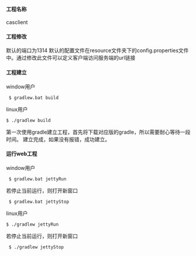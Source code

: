 #### **工程名称**

casclient


#### **工程修改**

默认的端口为1314 默认的配置文件在resource文件夹下的config.properties文件中。通过修改此文件可以定义客户端访问服务端的url链接

#### **工程建立**

window用户

```
 $ gradlew.bat build

```
 linux用户

```
$ ./gradlew build

```
第一次使用gradle建立工程，首先将下载对应版的gradle，所以需要耐心等待一段时间。
建立完成，如果没有报错，成功建立。

#### **运行web工程**

window用户

```
 $ gradlew.bat jettyRun

```
若停止当前运行，则打开新窗口

```
 $ gradlew.bat jettyStop

```

 linux用户

```
$ ./gradlew jettyRun

```

若停止当前运行，则打开新窗口

```
 $ ./gradlew jettyStop

```
